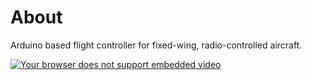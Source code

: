 # About

Arduino based flight controller for fixed-wing, radio-controlled aircraft.

[![Your browser does not support embedded video](https://img.youtube.com/vi/x-9twvy_oF0/0.jpg)](https://www.youtube.com/watch?v=x-9twvy_oF0 "autopilot")


